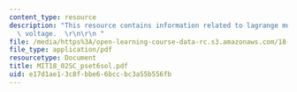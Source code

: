 ```yaml
---
content_type: resource
description: "This resource contains information related to lagrange multipliers and\
  \ voltage.  \r\n\r\n "
file: /media/https%3A/open-learning-course-data-rc.s3.amazonaws.com/18-02sc-multivariable-calculus-fall-2010/e17d1ae13c8fbbe66bccbc3a55b556fb_MIT18_02SC_pset6sol.pdf
file_type: application/pdf
resourcetype: Document
title: MIT18_02SC_pset6sol.pdf
uid: e17d1ae1-3c8f-bbe6-6bcc-bc3a55b556fb
---
```

